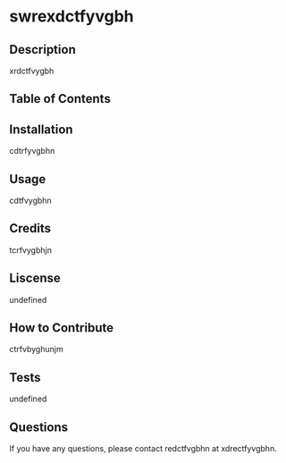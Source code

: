 # swrexdctfyvgbh
  ## Description
  xrdctfvygbh

  ## Table of Contents

  ## Installation
  cdtrfyvgbhn

  ## Usage
  cdtfvygbhn

  ## Credits
  tcrfvygbhjn

  ## Liscense
  undefined
  
  ## How to Contribute
  ctrfvbyghunjm

  ## Tests
  undefined

  ## Questions
  If you have any questions, please contact redctfvgbhn at xdrectfyvgbhn.
  
